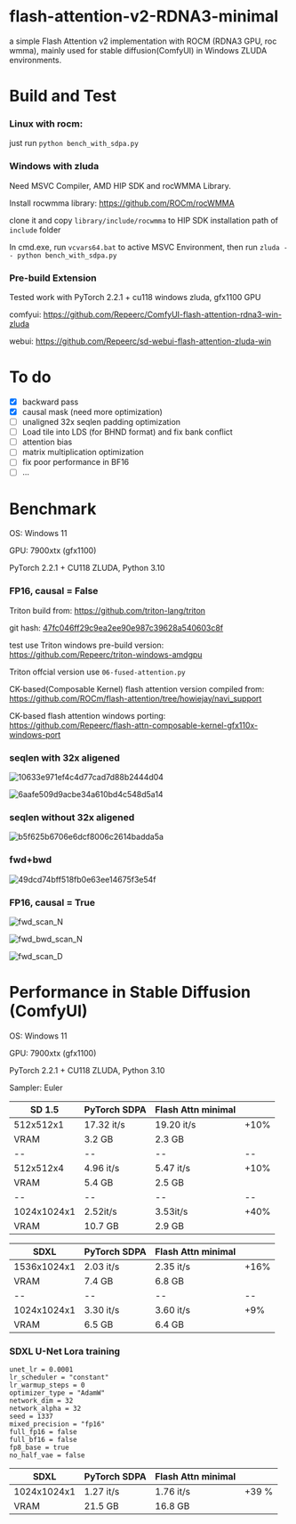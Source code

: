 # flash-attention-v2-RDNA3-minimal
a simple Flash Attention v2 implementation with ROCM (RDNA3 GPU, roc wmma), mainly used for stable diffusion(ComfyUI) in Windows ZLUDA environments.

# Build and Test

### Linux with rocm:
just run ```python bench_with_sdpa.py```

### Windows with zluda

Need MSVC Compiler, AMD HIP SDK and rocWMMA Library.

Install rocwmma library: https://github.com/ROCm/rocWMMA

clone it and copy ```library/include/rocwmma``` to HIP SDK installation path of ```include``` folder

In cmd.exe, run ```vcvars64.bat``` to active MSVC Environment, then run ```zluda -- python bench_with_sdpa.py```

### Pre-build Extension 

Tested work with PyTorch 2.2.1 + cu118 windows zluda, gfx1100 GPU

comfyui: https://github.com/Repeerc/ComfyUI-flash-attention-rdna3-win-zluda

webui: https://github.com/Repeerc/sd-webui-flash-attention-zluda-win

# To do

- [x] backward pass
- [x] causal mask (need more optimization)
- [ ] unaligned 32x seqlen padding optimization
- [ ] Load tile into LDS (for BHND format) and fix bank conflict
- [ ] attention bias
- [ ] matrix multiplication optimization
- [ ] fix poor performance in BF16
- [ ] ...

# Benchmark

OS: Windows 11

GPU: 7900xtx (gfx1100)

PyTorch 2.2.1 + CU118 ZLUDA, Python 3.10

### FP16, causal = False

Triton build from: https://github.com/triton-lang/triton

git hash: [47fc046ff29c9ea2ee90e987c39628a540603c8f](https://github.com/triton-lang/triton/tree/47fc046ff29c9ea2ee90e987c39628a540603c8f)

test use Triton windows pre-build version: https://github.com/Repeerc/triton-windows-amdgpu

Triton offcial version use ```06-fused-attention.py```

CK-based(Composable Kernel) flash attention version compiled from: https://github.com/ROCm/flash-attention/tree/howiejay/navi_support

CK-based flash attention windows porting: https://github.com/Repeerc/flash-attn-composable-kernel-gfx110x-windows-port

### seqlen with 32x aligened 

![10633e971ef4c4d77cad7d88b2444d04](https://github.com/user-attachments/assets/dbc5df50-7047-402c-ac2e-5575d1675891)

![6aafe509d9acbe34a610bd4c548d5a14](https://github.com/user-attachments/assets/ab75356e-9e64-4637-aefe-1fc36d9bd412)

### seqlen without 32x aligened 

![b5f625b6706e6dcf8006c2614badda5a](https://github.com/user-attachments/assets/1d9428fb-fbd9-4ed2-b98d-c1f09ef96e1e)

### fwd+bwd

![49dcd74bff518fb0e63ee14675f3e54f](https://github.com/user-attachments/assets/5a3d62c2-541f-4128-8d49-533fa3456e6a)

### FP16, causal = True

![fwd_scan_N](https://github.com/user-attachments/assets/121c3b13-f37c-49cc-969d-41be1d305a62)

![fwd_bwd_scan_N](https://github.com/Repeerc/flash-attention-v2-RDNA3-minimal/assets/7540581/529353f0-7478-484b-8ddb-d94052dff13a)

![fwd_scan_D](https://github.com/Repeerc/flash-attention-v2-RDNA3-minimal/assets/7540581/47aaeef8-3064-49a3-b737-64d4f36ef30b)

# Performance in Stable Diffusion (ComfyUI)

OS: Windows 11

GPU: 7900xtx (gfx1100)

PyTorch 2.2.1 + CU118 ZLUDA, Python 3.10

Sampler: Euler

| SD 1.5 | PyTorch SDPA |  Flash Attn minimal |  |
|--|--|--|--|
|512x512x1| 17.32 it/s | 19.20 it/s | +10% |
| VRAM | 3.2 GB | 2.3 GB | |
|--|--|--|--|
|512x512x4| 4.96 it/s | 5.47 it/s | +10% |
| VRAM | 5.4 GB | 2.5 GB | |
|--|--|--|--|
|1024x1024x1| 2.52it/s | 3.53it/s | +40%  | 
| VRAM | 10.7 GB | 2.9 GB | |


| SDXL | PyTorch SDPA |  Flash Attn minimal |  |
|--|--|--|--|
|1536x1024x1| 2.03 it/s | 2.35 it/s | +16% |
| VRAM | 7.4 GB | 6.8 GB | |
|--|--|--|--|
|1024x1024x1| 3.30 it/s | 3.60 it/s | +9% |
| VRAM | 6.5 GB | 6.4 GB | |

### SDXL U-Net Lora training

```
unet_lr = 0.0001
lr_scheduler = "constant"
lr_warmup_steps = 0
optimizer_type = "AdamW"
network_dim = 32
network_alpha = 32
seed = 1337
mixed_precision = "fp16"
full_fp16 = false
full_bf16 = false
fp8_base = true
no_half_vae = false
```

| SDXL | PyTorch SDPA |  Flash Attn minimal |  |
|--|--|--|--|
|1024x1024x1| 1.27 it/s | 1.76 it/s | +39 % |
| VRAM | 21.5 GB | 16.8 GB | |




